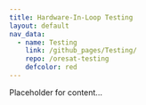 ```yaml
---
title: Hardware-In-Loop Testing
layout: default
nav_data:
  - name: Testing
    link: /github_pages/Testing/
    repo: /oresat-testing
    defcolor: red
---
```



Placeholder for content...

